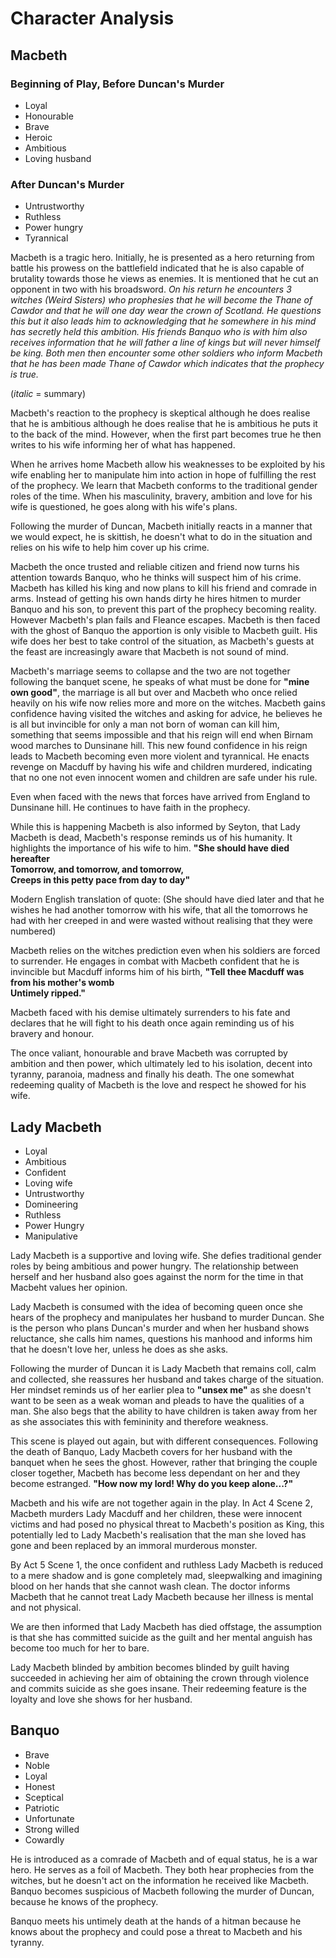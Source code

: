 # Character Analysis

## Macbeth

### Beginning of Play, Before Duncan's Murder

- Loyal
- Honourable
- Brave
- Heroic
- Ambitious
- Loving husband

### After Duncan's Murder

- Untrustworthy
- Ruthless
- Power hungry
- Tyrannical

Macbeth is a tragic hero. Initially, he is presented as a hero returning from battle his prowess on the battlefield indicated that he is also capable of brutality towards those he views as enemies. It is mentioned that he cut an opponent in two with his broadsword. *On his return he encounters 3 witches (Weird Sisters) who prophesies that he will become the Thane of Cawdor and that he will one day wear the crown of Scotland. He questions this but it also leads him to acknowledging that he somewhere in his mind has secretly held this ambition. His friends Banquo who is with him also receives information that he will father a line of kings but will never himself be king. Both men then encounter some other soldiers who inform Macbeth that he has been made Thane of Cawdor which indicates that the prophecy is true.* 

(*italic* = summary)

Macbeth's reaction to the prophecy is skeptical although he does realise that he is ambitious although he does realise that he is ambitious he puts it to the back of the mind. However, when the first part becomes true he then writes to his wife informing her of what has happened.

When he arrives home Macbeth allow his weaknesses to be exploited by his wife enabling her to manipulate him into action in hope of fulfilling the rest of the prophecy. We learn that Macbeth conforms to the traditional gender roles of the time. When his masculinity, bravery, ambition and love for his wife is questioned, he goes along with his wife's plans.

Following the murder of Duncan, Macbeth initially reacts in a manner that we would expect, he is skittish, he doesn't what to do in the situation and relies on his wife to help him cover up his crime.

Macbeth the once trusted and reliable citizen and friend now turns his attention towards Banquo, who he thinks will suspect him of his crime. Macbeth has killed his king and now plans to kill his friend and comrade in arms. Instead of getting his own hands dirty he hires hitmen to murder Banquo and his son, to prevent this part of the prophecy becoming reality. However Macbeth's plan fails and Fleance escapes. Macbeth is then faced with the ghost of Banquo the apportion is only visible to Macbeth guilt. His wife does her best to take control of the situation, as Macbeth's guests at the feast are increasingly aware that Macbeth is not sound of mind.

Macbeth's marriage seems to collapse and the two are not together following the banquet scene, he speaks of what must be done for **"mine own good"**, the marriage is all but over and Macbeth who once relied heavily on his wife now relies more and more on the witches. Macbeth gains confidence having visited the witches and asking for advice, he believes he is all but invincible for only a man not born of woman can kill him, something that seems impossible and that his reign will end when Birnam wood marches to Dunsinane hill. This new found confidence in his reign leads to Macbeth becoming even more violent and tyrannical. He enacts revenge on Macduff by having his wife and children murdered, indicating that no one not even innocent women and children are safe under his rule. 

Even when faced with the news that forces have arrived from England to Dunsinane hill. He continues to have faith in the prophecy.

While this is happening Macbeth is also informed by Seyton, that Lady Macbeth is dead, Macbeth's response reminds us of his humanity. It highlights the importance of his wife to him. **"She should have died hereafter      
Tomorrow, and tomorrow, and tomorrow,         
Creeps in this petty pace from day to day"**

Modern English translation of quote: (She should have died later and that he wishes he had another tomorrow with his wife, that all the tomorrows he had with her creeped in and were wasted without realising that they were numbered)

Macbeth relies on the witches prediction even when his soldiers are forced to surrender. He engages in combat with Macbeth confident that he is invincible but Macduff informs him of his birth, **"Tell thee Macduff was from his mother's womb   
Untimely ripped."**

Macbeth faced with his demise ultimately surrenders to his fate and declares that he will fight to his death once again reminding us of his bravery and honour.

The once valiant, honourable and brave Macbeth was corrupted by ambition and then power, which ultimately led to his isolation, decent into tyranny, paranoia, madness and finally his death. The one somewhat redeeming quality of Macbeth is the love and respect he showed for his wife.

## Lady Macbeth

- Loyal
- Ambitious
- Confident
- Loving wife
- Untrustworthy
- Domineering
- Ruthless
- Power Hungry
- Manipulative

Lady Macbeth is a supportive and loving wife. She defies traditional gender roles by being ambitious and power hungry. The relationship between herself and her husband also goes against the norm for the time in that Macbeht values her opinion.

Lady Macbeth is consumed with the idea of becoming queen once she hears of the prophecy and manipulates her husband to murder Duncan. She is the person who plans Duncan's murder and when her husband shows reluctance, she calls him names, questions his manhood and informs him that he doesn't love her, unless he does as she asks.

Following the murder of Duncan it is Lady Macbeth that remains coll, calm and collected, she reassures her husband and takes charge of the situation. Her mindset reminds us of her earlier plea to **"unsex me"** as she doesn't want to be seen as a weak woman and pleads to have the qualities of a man. She also begs that the ability to have children is taken away from her as she associates this with femininity and therefore weakness.

This scene is played out again, but with different consequences. Following the death of Banquo, Lady Macbeth covers for her husband with the banquet when he sees the ghost. However, rather that bringing the couple closer together, Macbeth has become less dependant on her and they become estranged. **"How now my lord! Why do you keep alone...?"**

Macbeth and his wife are not together again in the play. In Act 4 Scene 2, Macbeth murders Lady Macduff and her children, these were innocent victims and had posed no physical threat to Macbeth's position as King, this potentially led to Lady Macbeth's realisation that the man she loved has gone and been replaced by an immoral murderous monster.

By Act 5 Scene 1, the once confident and ruthless Lady Macbeth is reduced to a mere shadow and is gone completely mad, sleepwalking and imagining blood on her hands that she cannot wash clean. The doctor informs Macbeth that he cannot treat Lady Macbeth because her illness is mental and not physical.

We are then informed that Lady Macbeth has died offstage, the assumption is that she has committed suicide as the guilt and her mental anguish has become too much for her to bare.

Lady Macbeth blinded by ambition becomes blinded by guilt having succeeded in achieving her aim of obtaining the crown through violence and commits suicide as she goes insane. Their redeeming feature is the loyalty and love she shows for her husband.

## Banquo

- Brave
- Noble
- Loyal
- Honest
- Sceptical
- Patriotic
- Unfortunate
- Strong willed
- Cowardly

He is introduced as a comrade of Macbeth and of equal status, he is a war hero. He serves as a foil of Macbeth. They both hear prophecies from the witches, but he doesn't act on the information he received like Macbeth. Banquo becomes suspicious of Macbeth following the murder of Duncan, because he knows of the prophecy.

Banquo meets his untimely death at the hands of a hitman because he knows about the prophecy and could pose a threat to Macbeth and his tyranny.
